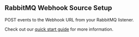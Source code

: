 ## RabbitMQ Webhook Source Setup

POST events to the Webhook URL from your RabbitMQ listener.

Check out our [quick start guide](https://docs.buildable.dev/) for more information.